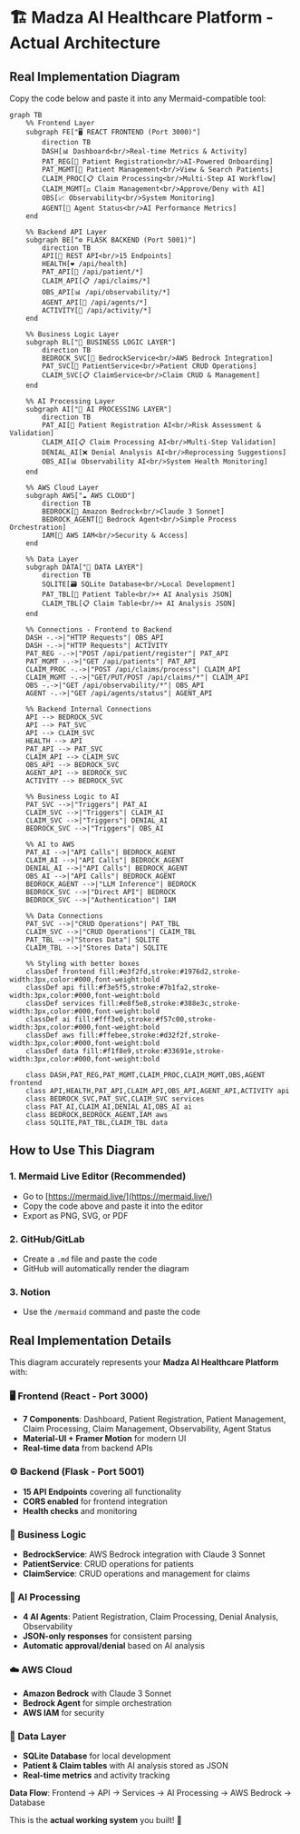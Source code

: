 # 🏗️ Madza AI Healthcare Platform - Actual Architecture

## Real Implementation Diagram

Copy the code below and paste it into any Mermaid-compatible tool:

```mermaid
graph TB
    %% Frontend Layer
    subgraph FE["🖥️ REACT FRONTEND (Port 3000)"]
        direction TB
        DASH[📊 Dashboard<br/>Real-time Metrics & Activity]
        PAT_REG[👤 Patient Registration<br/>AI-Powered Onboarding]
        PAT_MGMT[👥 Patient Management<br/>View & Search Patients]
        CLAIM_PROC[📋 Claim Processing<br/>Multi-Step AI Workflow]
        CLAIM_MGMT[⚖️ Claim Management<br/>Approve/Deny with AI]
        OBS[📈 Observability<br/>System Monitoring]
        AGENT[🤖 Agent Status<br/>AI Performance Metrics]
    end

    %% Backend API Layer
    subgraph BE["⚙️ FLASK BACKEND (Port 5001)"]
        direction TB
        API[🔗 REST API<br/>15 Endpoints]
        HEALTH[❤️ /api/health]
        PAT_API[👤 /api/patient/*]
        CLAIM_API[📋 /api/claims/*]
        OBS_API[📊 /api/observability/*]
        AGENT_API[🤖 /api/agents/*]
        ACTIVITY[📝 /api/activity/*]
    end

    %% Business Logic Layer
    subgraph BL["🧠 BUSINESS LOGIC LAYER"]
        direction TB
        BEDROCK_SVC[🧠 BedrockService<br/>AWS Bedrock Integration]
        PAT_SVC[👤 PatientService<br/>Patient CRUD Operations]
        CLAIM_SVC[📋 ClaimService<br/>Claim CRUD & Management]
    end

    %% AI Processing Layer
    subgraph AI["🤖 AI PROCESSING LAYER"]
        direction TB
        PAT_AI[👤 Patient Registration AI<br/>Risk Assessment & Validation]
        CLAIM_AI[📋 Claim Processing AI<br/>Multi-Step Validation]
        DENIAL_AI[❌ Denial Analysis AI<br/>Reprocessing Suggestions]
        OBS_AI[📊 Observability AI<br/>System Health Monitoring]
    end

    %% AWS Cloud Layer
    subgraph AWS["☁️ AWS CLOUD"]
        direction TB
        BEDROCK[🧠 Amazon Bedrock<br/>Claude 3 Sonnet]
        BEDROCK_AGENT[🤖 Bedrock Agent<br/>Simple Process Orchestration]
        IAM[🔐 AWS IAM<br/>Security & Access]
    end

    %% Data Layer
    subgraph DATA["💾 DATA LAYER"]
        direction TB
        SQLITE[🗃️ SQLite Database<br/>Local Development]
        PAT_TBL[👤 Patient Table<br/>+ AI Analysis JSON]
        CLAIM_TBL[📋 Claim Table<br/>+ AI Analysis JSON]
    end

    %% Connections - Frontend to Backend
    DASH -.->|"HTTP Requests"| OBS_API
    DASH -.->|"HTTP Requests"| ACTIVITY
    PAT_REG -.->|"POST /api/patient/register"| PAT_API
    PAT_MGMT -.->|"GET /api/patients"| PAT_API
    CLAIM_PROC -.->|"POST /api/claims/process"| CLAIM_API
    CLAIM_MGMT -.->|"GET/PUT/POST /api/claims/*"| CLAIM_API
    OBS -.->|"GET /api/observability/*"| OBS_API
    AGENT -.->|"GET /api/agents/status"| AGENT_API

    %% Backend Internal Connections
    API --> BEDROCK_SVC
    API --> PAT_SVC
    API --> CLAIM_SVC
    HEALTH --> API
    PAT_API --> PAT_SVC
    CLAIM_API --> CLAIM_SVC
    OBS_API --> BEDROCK_SVC
    AGENT_API --> BEDROCK_SVC
    ACTIVITY --> BEDROCK_SVC

    %% Business Logic to AI
    PAT_SVC -->|"Triggers"| PAT_AI
    CLAIM_SVC -->|"Triggers"| CLAIM_AI
    CLAIM_SVC -->|"Triggers"| DENIAL_AI
    BEDROCK_SVC -->|"Triggers"| OBS_AI

    %% AI to AWS
    PAT_AI -->|"API Calls"| BEDROCK_AGENT
    CLAIM_AI -->|"API Calls"| BEDROCK_AGENT
    DENIAL_AI -->|"API Calls"| BEDROCK_AGENT
    OBS_AI -->|"API Calls"| BEDROCK_AGENT
    BEDROCK_AGENT -->|"LLM Inference"| BEDROCK
    BEDROCK_SVC -->|"Direct API"| BEDROCK
    BEDROCK_SVC -->|"Authentication"| IAM

    %% Data Connections
    PAT_SVC -->|"CRUD Operations"| PAT_TBL
    CLAIM_SVC -->|"CRUD Operations"| CLAIM_TBL
    PAT_TBL -->|"Stores Data"| SQLITE
    CLAIM_TBL -->|"Stores Data"| SQLITE

    %% Styling with better boxes
    classDef frontend fill:#e3f2fd,stroke:#1976d2,stroke-width:3px,color:#000,font-weight:bold
    classDef api fill:#f3e5f5,stroke:#7b1fa2,stroke-width:3px,color:#000,font-weight:bold
    classDef services fill:#e8f5e8,stroke:#388e3c,stroke-width:3px,color:#000,font-weight:bold
    classDef ai fill:#fff3e0,stroke:#f57c00,stroke-width:3px,color:#000,font-weight:bold
    classDef aws fill:#ffebee,stroke:#d32f2f,stroke-width:3px,color:#000,font-weight:bold
    classDef data fill:#f1f8e9,stroke:#33691e,stroke-width:3px,color:#000,font-weight:bold

    class DASH,PAT_REG,PAT_MGMT,CLAIM_PROC,CLAIM_MGMT,OBS,AGENT frontend
    class API,HEALTH,PAT_API,CLAIM_API,OBS_API,AGENT_API,ACTIVITY api
    class BEDROCK_SVC,PAT_SVC,CLAIM_SVC services
    class PAT_AI,CLAIM_AI,DENIAL_AI,OBS_AI ai
    class BEDROCK,BEDROCK_AGENT,IAM aws
    class SQLITE,PAT_TBL,CLAIM_TBL data
```

## How to Use This Diagram

### 1. **Mermaid Live Editor** (Recommended)
- Go to [https://mermaid.live/](https://mermaid.live/)
- Copy the code above and paste it into the editor
- Export as PNG, SVG, or PDF

### 2. **GitHub/GitLab**
- Create a `.md` file and paste the code
- GitHub will automatically render the diagram

### 3. **Notion**
- Use the `/mermaid` command and paste the code

## Real Implementation Details

This diagram accurately represents your **Madza AI Healthcare Platform** with:

### **🖥️ Frontend (React - Port 3000)**
- **7 Components**: Dashboard, Patient Registration, Patient Management, Claim Processing, Claim Management, Observability, Agent Status
- **Material-UI + Framer Motion** for modern UI
- **Real-time data** from backend APIs

### **⚙️ Backend (Flask - Port 5001)**
- **15 API Endpoints** covering all functionality
- **CORS enabled** for frontend integration
- **Health checks** and monitoring

### **🧠 Business Logic**
- **BedrockService**: AWS Bedrock integration with Claude 3 Sonnet
- **PatientService**: CRUD operations for patients
- **ClaimService**: CRUD operations and management for claims

### **🤖 AI Processing**
- **4 AI Agents**: Patient Registration, Claim Processing, Denial Analysis, Observability
- **JSON-only responses** for consistent parsing
- **Automatic approval/denial** based on AI analysis

### **☁️ AWS Cloud**
- **Amazon Bedrock** with Claude 3 Sonnet
- **Bedrock Agent** for simple orchestration
- **AWS IAM** for security

### **💾 Data Layer**
- **SQLite Database** for local development
- **Patient & Claim tables** with AI analysis stored as JSON
- **Real-time metrics** and activity tracking

**Data Flow**: Frontend → API → Services → AI Processing → AWS Bedrock → Database

This is the **actual working system** you built! 🚀
